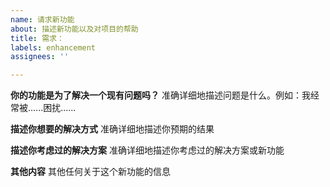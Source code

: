 ```yaml
---
name: 请求新功能
about: 描述新功能以及对项目的帮助
title: 需求：
labels: enhancement
assignees: ''

---
```


**你的功能是为了解决一个现有问题吗？**
准确详细地描述问题是什么。例如：我经常被......困扰......

**描述你想要的解决方式**
准确详细地描述你预期的结果

**描述你考虑过的解决方案**
准确详细地描述你考虑过的解决方案或新功能

**其他内容**
其他任何关于这个新功能的信息
